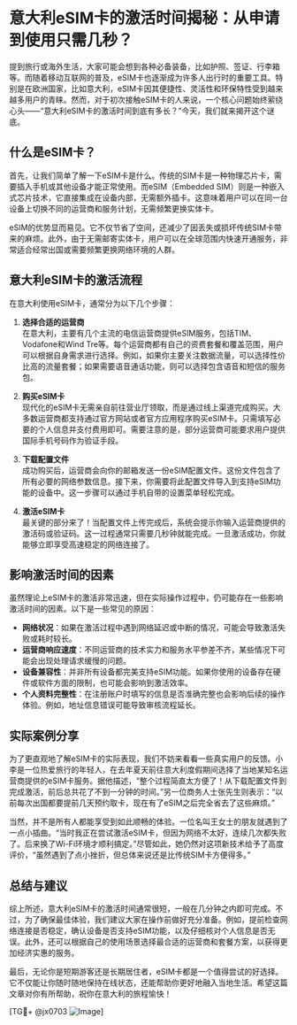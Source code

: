 # 意大利eSIM卡的激活时间揭秘：从申请到使用只需几秒？

提到旅行或海外生活，大家可能会想到各种必备装备，比如护照、签证、行李箱等。而随着移动互联网的普及，eSIM卡也逐渐成为许多人出行时的重要工具。特别是在欧洲国家，比如意大利，eSIM卡因其便捷性、灵活性和环保特性受到越来越多用户的青睐。然而，对于初次接触eSIM卡的人来说，一个核心问题始终萦绕心头——“意大利eSIM卡的激活时间到底有多长？”今天，我们就来揭开这个谜底。

## 什么是eSIM卡？

首先，让我们简单了解一下eSIM卡是什么。传统的SIM卡是一种物理芯片卡，需要插入手机或其他设备才能正常使用。而eSIM（Embedded SIM）则是一种嵌入式芯片技术，它直接集成在设备内部，无需额外插卡。这意味着用户可以在同一台设备上切换不同的运营商和服务计划，无需频繁更换实体卡。

eSIM的优势显而易见。它不仅节省了空间，还减少了因丢失或损坏传统SIM卡带来的麻烦。此外，由于无需邮寄实体卡，用户可以在全球范围内快速开通服务，非常适合经常出国或需要频繁更换网络环境的人群。

## 意大利eSIM卡的激活流程

在意大利使用eSIM卡，通常分为以下几个步骤：

1. **选择合适的运营商**  
   在意大利，主要有几个主流的电信运营商提供eSIM服务，包括TIM、Vodafone和Wind Tre等。每个运营商都有自己的资费套餐和覆盖范围，用户可以根据自身需求进行选择。例如，如果你主要关注数据流量，可以选择性价比高的流量套餐；如果需要语音通话功能，则可以选择包含语音和短信的服务包。

2. **购买eSIM卡**  
   现代化的eSIM卡无需亲自前往营业厅领取，而是通过线上渠道完成购买。大多数运营商都支持通过官方网站或者官方应用程序购买eSIM卡。只需填写必要的个人信息并支付费用即可。需要注意的是，部分运营商可能要求用户提供国际手机号码作为验证手段。

3. **下载配置文件**  
   成功购买后，运营商会向你的邮箱发送一份eSIM配置文件。这份文件包含了所有必要的网络参数信息。接下来，你需要将此配置文件导入到支持eSIM功能的设备中。这一步骤可以通过手机自带的设置菜单轻松完成。

4. **激活eSIM卡**  
   最关键的部分来了！当配置文件上传完成后，系统会提示你输入运营商提供的激活码或验证码。这一过程通常只需要几秒钟就能完成。一旦激活成功，你就能够立即享受高速稳定的网络连接了。

## 影响激活时间的因素

虽然理论上eSIM卡的激活非常迅速，但在实际操作过程中，仍可能存在一些影响激活时间的因素。以下是一些常见的原因：

- **网络状况**：如果在激活过程中遇到网络延迟或中断的情况，可能会导致激活失败或耗时较长。
- **运营商响应速度**：不同运营商的技术实力和服务水平参差不齐，某些情况下可能会出现处理请求缓慢的问题。
- **设备兼容性**：并非所有设备都完美支持eSIM功能。如果你使用的设备存在硬件或软件方面的限制，也可能会影响到激活效率。
- **个人资料完整性**：在注册账户时填写的信息是否准确完整也会影响后续的操作体验。例如，地址信息错误可能导致审核流程延长。

## 实际案例分享

为了更直观地了解eSIM卡的实际表现，我们不妨来看看一些真实用户的反馈。小李是一位热爱旅行的年轻人，在去年夏天前往意大利度假期间选择了当地某知名运营商提供的eSIM卡服务。据他描述，“整个过程简直太方便了！从下载配置文件到完成激活，前后总共花了不到一分钟的时间。”另一位商务人士张先生则表示：“以前每次出国都要提前几天预约取卡，现在有了eSIM之后完全省去了这些麻烦。”

当然，并不是所有人都能享受到如此顺畅的体验。一位名叫王女士的朋友就遇到了一点小插曲。“当时我正在尝试激活eSIM卡，但因为网络不太好，连续几次都失败了。后来换了Wi-Fi环境才顺利搞定。”尽管如此，她仍然对这项新技术给予了高度评价，“虽然遇到了点小挫折，但总体来说还是比传统SIM卡方便得多。”

## 总结与建议

综上所述，意大利eSIM卡的激活时间通常很短，一般在几分钟之内即可完成。不过，为了确保最佳体验，我们建议大家在操作前做好充分准备。例如，提前检查网络连接是否稳定，确认设备是否支持eSIM功能，以及仔细核对个人信息是否无误。此外，还可以根据自己的使用场景选择最合适的运营商和套餐方案，以获得更加经济实惠的服务。

最后，无论你是短期游客还是长期居住者，eSIM卡都是一个值得尝试的好选择。它不仅能让你随时随地保持在线状态，还能帮助你更好地融入当地生活。希望这篇文章对你有所帮助，祝你在意大利的旅程愉快！

[TG💪+ @jx0703 ![Image](https://github.com/user-attachments/assets/dbca1d08-cadb-493c-b0ec-ad6f7a83f270)]